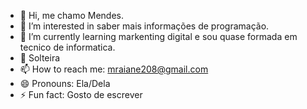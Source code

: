 - 👋 Hi, me chamo Mendes.
- 👀 I’m interested in saber mais informações de programação.
- 🌱 I’m currently learning markenting digital e sou quase formada em tecnico de informatica.
- 💞️ Solteira
- 📫 How to reach me: mraiane208@gmail.com
- 😄 Pronouns: Ela/Dela
- ⚡ Fun fact: Gosto de escrever

<!---
eamendes3/eamendes3 is a ✨ special ✨ repository because its `README.md` (this file) appears on your GitHub profile.
You can click the Preview link to take a look at your changes.
--->
